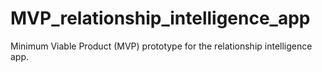 # MVP_relationship_intelligence_app
Minimum Viable Product (MVP) prototype for the relationship intelligence app.
